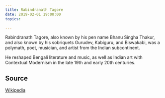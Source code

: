 ```yaml
---
title: Rabindranath Tagore
date: 2019-02-01 19:00:00
topics: 

---
```


Rabindranath Tagore, also known by his pen name Bhanu Singha Thakur, and also known by his sobriquets Gurudev, Kabiguru, and 
Biswakabi, was a polymath, poet, musician, and artist from the Indian subcontinent. 

He reshaped Bengali literature and music, as well as Indian art with Contextual Modernism in the late 19th and early 20th centuries.


## Source
[Wikipedia](https://en.wikipedia.org/wiki/Rabindranath_Tagore)

